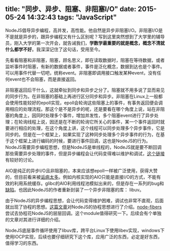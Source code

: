 title: "同步、异步、阻塞、非阻塞I/O"
date: 2015-05-24 14:32:43
tags: "JavaScript"
---

NodeJS倡导异步编程，高并发，高性能。他自然是异步非阻塞I/O。非阻塞I/O是不是就是异步的，跟异步编程又有什么区别呢？写到这里突然想到了大学里的辅导员，刚入大学的第一次开会，就告诫我们，**学数学最重要的就是概念，概念不清就什么都学不好**。我深深记住了这句话，受用至今。

先看看阻塞和非阻塞，阻塞，顾名思义，即在读取数据时，阻塞在等待数据，或者监听事件时阻塞，有新的数据或者事件，事件是泛化概念，数据到达也是个事件。可以用事件代替一切吧，统称event。非阻塞即调用接口触发某种event，没有任何event也不会阻塞，而是直接返回。

非阻塞返回后干什么，这就牵扯到同步和异步之分了。阻塞就不用多说了显而易见的同步行为。在非阻塞的基础上再进行区分同步和异步。非阻塞在Linux上一般都会使用性能较好的epoll实现，epoll会轮询这些阻塞上的事件，有事务返回便会调用相应的处理流程。那这个是不是异步的呢，还是要看在哪个角度上说，站在非阻塞的角度上，因同时处理多个事件，增加并发性，多个阻塞event进行了异步处理；在轮询线程上说，因还是在不断的轮询它所关心的事件，某一个事件返回时就要进行相应的处理，在这个角度上讲，这个线程可以同步处理多个异步事件，它是同步的。但是在一个框架上，如果实现了这种同步处理多个异步事件的行为，在基于这个框架上进行编码的时候，要进行事件回调，这也是NodeJS的行为。NodeJS需要异步编程思想，但是NodeJS是单线程的，NodeJS就是要不断回调那些需要异步处理的事件，但是异步编程会让代码变得难以维护和调试，[这个链接](http://www.zhihu.com/question/19585576)有较好的讨论。

AIO是纯正的异步I/O且非阻塞的，本来应该想epoll一样被广泛使用，获得大赞的，但目前看来被[诟病太多](http://www.wzxue.com/linux-kernel-aio%E8%BF%99%E4%B8%AA%E5%A5%87%E8%91%A9/)。例如内核实现的AIO只能是直接I/O的方式，不能有效的利用系统缓存。glibc的AIO利用线程池模拟出来的，但是存在一系列的bug和[缺陷](http://www.lenky.info/archives/2013/01/2165)。也因此NodeJS的作者重新封装了一个异步非阻塞的库： libuv。

由于NodeJS的异步编程思想，会让代码变得维护困难，调试也非常不直观，后面就出现了协程的思想。[这篇文章](https://bjouhier.wordpress.com/2012/03/11/fibers-and-threads-in-node-js-what-for/)对NodeJS的协程思想进行了介绍。[node-fibers](https://github.com/laverdet/node-fibers)尝试去协程花NodeJS的层层回调。这个module值得研究一下。后续会有个单独的文章对其进行详细的介绍。

NodeJS底层事件循环使用了libuv库，跨平台Linux下使用libev实现，windows下使用IOCP实现，后续也要仔细研究下这个库，应用广泛的东西，必定是好东西，值得学习的东西。

